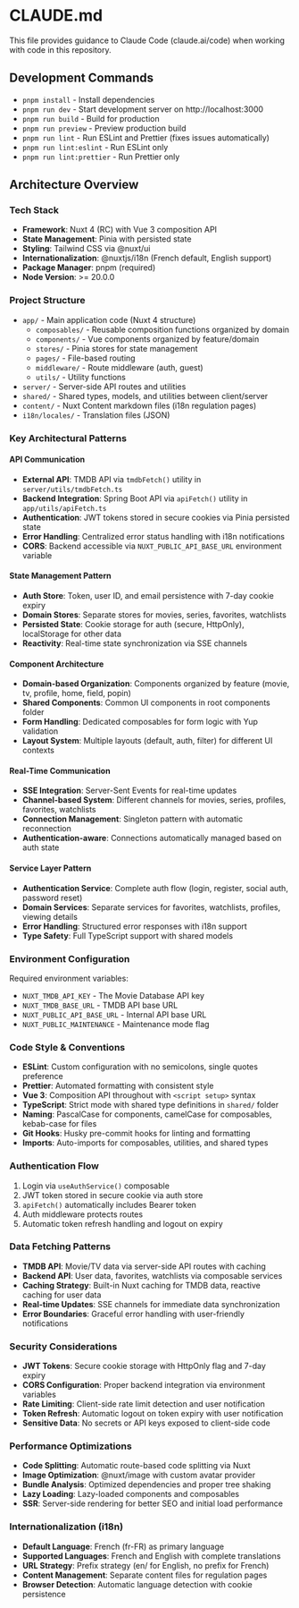 # CLAUDE.md

This file provides guidance to Claude Code (claude.ai/code) when working with code in this repository.

## Development Commands

- `pnpm install` - Install dependencies
- `pnpm run dev` - Start development server on http://localhost:3000
- `pnpm run build` - Build for production
- `pnpm run preview` - Preview production build
- `pnpm run lint` - Run ESLint and Prettier (fixes issues automatically)
- `pnpm run lint:eslint` - Run ESLint only
- `pnpm run lint:prettier` - Run Prettier only

## Architecture Overview

### Tech Stack

- **Framework**: Nuxt 4 (RC) with Vue 3 composition API
- **State Management**: Pinia with persisted state
- **Styling**: Tailwind CSS via @nuxt/ui
- **Internationalization**: @nuxtjs/i18n (French default, English support)
- **Package Manager**: pnpm (required)
- **Node Version**: >= 20.0.0

### Project Structure

- `app/` - Main application code (Nuxt 4 structure)
  - `composables/` - Reusable composition functions organized by domain
  - `components/` - Vue components organized by feature/domain
  - `stores/` - Pinia stores for state management
  - `pages/` - File-based routing
  - `middleware/` - Route middleware (auth, guest)
  - `utils/` - Utility functions
- `server/` - Server-side API routes and utilities
- `shared/` - Shared types, models, and utilities between client/server
- `content/` - Nuxt Content markdown files (i18n regulation pages)
- `i18n/locales/` - Translation files (JSON)

### Key Architectural Patterns

#### API Communication

- **External API**: TMDB API via `tmdbFetch()` utility in `server/utils/tmdbFetch.ts`
- **Backend Integration**: Spring Boot API via `apiFetch()` utility in `app/utils/apiFetch.ts`
- **Authentication**: JWT tokens stored in secure cookies via Pinia persisted state
- **Error Handling**: Centralized error status handling with i18n notifications
- **CORS**: Backend accessible via `NUXT_PUBLIC_API_BASE_URL` environment variable

#### State Management Pattern

- **Auth Store**: Token, user ID, and email persistence with 7-day cookie expiry
- **Domain Stores**: Separate stores for movies, series, favorites, watchlists
- **Persisted State**: Cookie storage for auth (secure, HttpOnly), localStorage for other data
- **Reactivity**: Real-time state synchronization via SSE channels

#### Component Architecture

- **Domain-based Organization**: Components organized by feature (movie, tv, profile, home, field, popin)
- **Shared Components**: Common UI components in root components folder
- **Form Handling**: Dedicated composables for form logic with Yup validation
- **Layout System**: Multiple layouts (default, auth, filter) for different UI contexts

#### Real-Time Communication

- **SSE Integration**: Server-Sent Events for real-time updates
- **Channel-based System**: Different channels for movies, series, profiles, favorites, watchlists
- **Connection Management**: Singleton pattern with automatic reconnection
- **Authentication-aware**: Connections automatically managed based on auth state

#### Service Layer Pattern

- **Authentication Service**: Complete auth flow (login, register, social auth, password reset)
- **Domain Services**: Separate services for favorites, watchlists, profiles, viewing details
- **Error Handling**: Structured error responses with i18n support
- **Type Safety**: Full TypeScript support with shared models

### Environment Configuration

Required environment variables:

- `NUXT_TMDB_API_KEY` - The Movie Database API key
- `NUXT_TMDB_BASE_URL` - TMDB API base URL
- `NUXT_PUBLIC_API_BASE_URL` - Internal API base URL
- `NUXT_PUBLIC_MAINTENANCE` - Maintenance mode flag

### Code Style & Conventions

- **ESLint**: Custom configuration with no semicolons, single quotes preference
- **Prettier**: Automated formatting with consistent style
- **Vue 3**: Composition API throughout with `<script setup>` syntax
- **TypeScript**: Strict mode with shared type definitions in `shared/` folder
- **Naming**: PascalCase for components, camelCase for composables, kebab-case for files
- **Git Hooks**: Husky pre-commit hooks for linting and formatting
- **Imports**: Auto-imports for composables, utilities, and shared types

### Authentication Flow

1. Login via `useAuthService()` composable
2. JWT token stored in secure cookie via auth store
3. `apiFetch()` automatically includes Bearer token
4. Auth middleware protects routes
5. Automatic token refresh handling and logout on expiry

### Data Fetching Patterns

- **TMDB API**: Movie/TV data via server-side API routes with caching
- **Backend API**: User data, favorites, watchlists via composable services
- **Caching Strategy**: Built-in Nuxt caching for TMDB data, reactive caching for user data
- **Real-time Updates**: SSE channels for immediate data synchronization
- **Error Boundaries**: Graceful error handling with user-friendly notifications

### Security Considerations

- **JWT Tokens**: Secure cookie storage with HttpOnly flag and 7-day expiry
- **CORS Configuration**: Proper backend integration via environment variables
- **Rate Limiting**: Client-side rate limit detection and user notification
- **Token Refresh**: Automatic logout on token expiry with user notification
- **Sensitive Data**: No secrets or API keys exposed to client-side code

### Performance Optimizations

- **Code Splitting**: Automatic route-based code splitting via Nuxt
- **Image Optimization**: @nuxt/image with custom avatar provider
- **Bundle Analysis**: Optimized dependencies and proper tree shaking
- **Lazy Loading**: Lazy-loaded components and composables
- **SSR**: Server-side rendering for better SEO and initial load performance

### Internationalization (i18n)

- **Default Language**: French (fr-FR) as primary language
- **Supported Languages**: French and English with complete translations
- **URL Strategy**: Prefix strategy (en/ for English, no prefix for French)
- **Content Management**: Separate content files for regulation pages
- **Browser Detection**: Automatic language detection with cookie persistence
